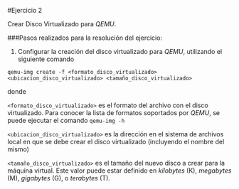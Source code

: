 #Ejercicio 2

Crear Disco Virtualizado para _QEMU_.

###Pasos realizados para la resolución del ejercicio:

1. Configurar la creación del disco virtualizado para _QEMU_, utilizando el siguiente comando

 `qemu-img create -f <formato_disco_virtualizado> <ubicacion_disco_virtualizado> <tamaño_disco_virtualizado>`
 
 donde
 
 `<formato_disco_virtualizado>` es el formato del archivo con el disco virtualizado. Para conocer la lista de formatos soportados por _QEMU_, se puede ejecutar el comando `qemu-img -h`
 
 `<ubicacion_disco_virtualizado>` es la dirección en el sistema de archivos local en que se debe crear el disco virtualizado (incluyendo el nombre del mismo)
 
 `<tamaño_disco_virtualizado>` es el tamaño del nuevo disco a crear para la máquina virtual. Este valor puede estar definido en _kilobytes_ (K), _megabytes_ (M), _gigabytes_ (G), o _terabytes_ (T).